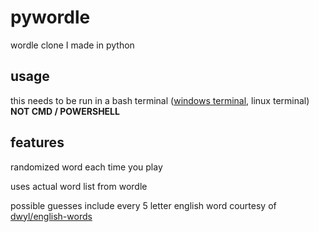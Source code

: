 # pywordle
 wordle clone I made in python
## usage
this needs to be run in a bash terminal ([windows terminal](https://www.microsoft.com/en-us/p/windows-terminal/9n0dx20hk701#activetab=pivot:overviewtab), linux terminal) **NOT CMD / POWERSHELL**

## features 
randomized word each time you play

uses actual word list from wordle

possible guesses include every 5 letter english word courtesy of [dwyl/english-words](https://github.com/dwyl/english-words)